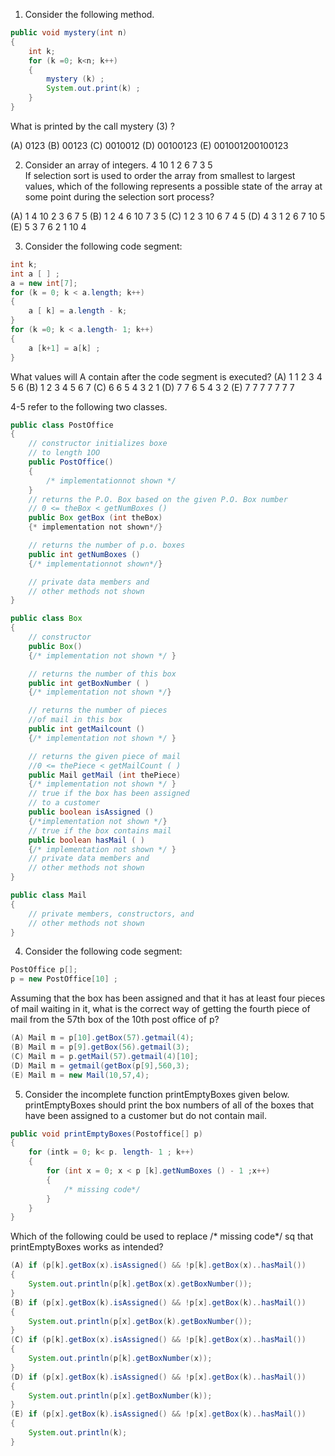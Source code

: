 1. Consider the following method. 

```java
public void mystery(int n) 
{
    int k; 
    for (k =0; k<n; k++)
    {
        mystery (k) ;
        System.out.print(k) ; 
    } 
}
```

What is printed by the call mystery (3) ?

(A) 0123 
(B) 00123 
(C) 0010012
(D) 00100123 
(E) 001001200100123  

2. Consider an array of integers. 
    4 10 1 2 6 7 3 5   
If selection sort is used to order the array from smallest to largest values, which of the following represents a possible state of the array at some point during the selection sort process? 

(A) 1 4 10  2  3 6  7 5
(B) 1 2  4  6 10 7  3 5
(C) 1 2  3 10  6 7  4 5
(D) 4 3  1  2  6 7 10 5
(E) 5 3  7  6  2 1 10 4

3. Consider the following code segment: 

```java
int k; 
int a [ ] ;
a = new int[7];
for (k = 0; k < a.length; k++) 
{
    a [ k] = a.length - k; 
} 
for (k =0; k < a.length- 1; k++) 
{
    a [k+1] = a[k] ; 
}
```

What values will A contain after the code segment is executed? 
(A) 1 1 2 3 4 5 6
(B) 1 2 3 4 5 6 7
(C) 6 6 5 4 3 2 1
(D) 7 7 6 5 4 3 2
(E) 7 7 7 7 7 7 7

4-5 refer to the following two classes. 

```java
public class PostOffice
{
    // constructor initializes boxe 
    // to length 1OO 
    public PostOffice()
    {
        /* implementationnot shown */ 
    }
    // returns the P.O. Box based on the given P.O. Box number 
    // 0 <= theBox < getNumBoxes () 
    public Box getBox (int theBox) 
    {* implementation not shown*/} 

    // returns the number of p.o. boxes 
    public int getNumBoxes () 
    {/* implementationnot shown*/} 

    // private data members and 
    // other methods not shown 
} 

public class Box
{
    // constructor 
    public Box() 
    {/* implementation not shown */ }

    // returns the number of this box  
    public int getBoxNumber ( ) 
    {/* implementation not shown */}

    // returns the number of pieces 
    //of mail in this box 
    public int getMailcount () 
    {/* implementation not shown */ } 

    // returns the given piece of mail 
    //0 <= thePiece < getMailCount ( )
    public Mail getMail (int thePiece) 
    {/* implementation not shown */ }  
    // true if the box has been assigned 
    // to a customer 
    public boolean isAssigned () 
    {/*implementation not shown */}
    // true if the box contains mail 
    public boolean hasMail ( ) 
    {/* implementation not shown */ } 
    // private data members and 
    // other methods not shown 
} 

public class Mail
{
    // private members, constructors, and 
    // other methods not shown 
} 
```

4. Consider the following code segment: 

```java
PostOffice p[];
p = new PostOffice[10] ;  
```

Assuming that the box has been assigned and that it has at least four pieces of mail waiting in it, what is the correct way of getting the fourth piece of mail from the 57th box of the 10th post office of p?

```java
(A) Mail m = p[10].getBox(57).getmail(4);
(B) Mail m = p[9].getBox(56).getmail(3);
(C) Mail m = p.getMail(57).getmail(4)[10];
(D) Mail m = getmail(getBox(p[9],560,3);
(E) Mail m = new Mail(10,57,4);
```

5. Consider the incomplete function printEmptyBoxes given below. printEmptyBoxes should print the box numbers of all of the boxes that have been assigned to a customer but do not contain mail. 

```java
public void printEmptyBoxes(Postoffice[] p)
{
    for (intk = 0; k< p. length- 1 ; k++) 
    {
        for (int x = 0; x < p [k].getNumBoxes () - 1 ;x++)   
        {
            /* missing code*/
        }
    }
} 
```
Which of the following could be used to replace /* missing code*/ sq that printEmptyBoxes works as intended? 

```java
(A) if (p[k].getBox(x).isAssigned() && !p[k].getBox(x)..hasMail())
{
    System.out.println(p[k].getBox(x).getBoxNumber());
}
(B) if (p[x].getBox(k).isAssigned() && !p[x].getBox(k)..hasMail())
{
    System.out.println(p[x].getBox(k).getBoxNumber());
}
(C) if (p[k].getBox(x).isAssigned() && !p[k].getBox(x)..hasMail())
{
    System.out.println(p[k].getBoxNumber(x));
}
(D) if (p[x].getBox(k).isAssigned() && !p[x].getBox(k)..hasMail())
{
    System.out.println(p[x].getBoxNumber(k));
}
(E) if (p[x].getBox(k).isAssigned() && !p[x].getBox(k)..hasMail())
{
    System.out.println(k);
}
```